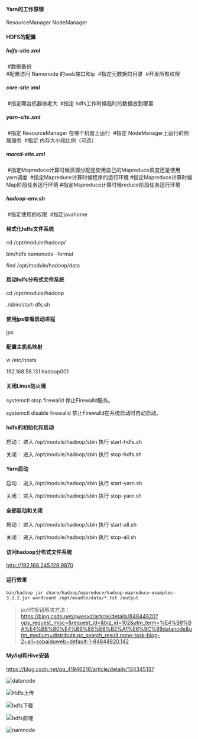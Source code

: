 #### Yarn的工作原理

ResourceManager
NodeManager

#### HDFS的配置

##### hdfs-stie.xml

​    #数据备份  
​    #配置访问 Namenode 的web端口和ip
​    #指定元数据的目录 
​    #开发所有权限

#####    core-stie.xml  

​    #指定哪台机器做老大
​	#指定 hdfs工作时候临时的数据放到哪里

#####    yarn-site.xml

​    #指定 ResourceManager 在哪个机器上运行
​	#指定 NodeManager上运行的附属服务
​	#指定 内存大小和比例（可选）

#####    mared-site.xml

​    #指定Mapreduce计算时候资源分配是使用自己的Mapreduce调度还是使用 yarn调度
​    #指定Mapreduce计算时候程序的运行环境
​    #指定Mapreduce计算时候Map阶段任务运行环境
​    #指定Mapreduce计算时候reduce阶段任务运行环境

#####    hadoop-env.sh

​    #指定使用的权限
​    #指定javahome

#### 格式化hdfs文件系统

cd /opt/module/hadoop/

bin/hdfs  namenode  -format

find /opt/module/hadoop/data

#### 启动hdfs分布式文件系统

cd /opt/module/hadoop

./sbin/start-dfs.sh

#### 使用jps查看启动进程

jps

#### **配置主机名映射**

vi  /etc/hosts

192.168.56.131 hadoop001

#### **关闭Linux防火墙**

systemctl stop firewalld  停止Firewalld服务。

systemctl disable firewalld 禁止Firewalld在系统启动时自动启动。

#### hdfs的初始化和启动

启动：  进入 /opt/module/hadoop/sbin 执行 start-hdfs.sh

关闭：  进入 /opt/module/hadoop/sbin 执行 stop-hdfs.sh

#### Yarn启动 

启动：  进入 /opt/module/hadoop/sbin 执行 start-yarn.sh

关闭：  进入 /opt/module/hadoop/sbin 执行 stop-yarn.sh

#### 全部启动和关闭

启动：  进入 /opt/module/hadoop/sbin 执行 start-all.sh

关闭：  进入 /opt/module/hadoop/sbin 执行 stop-all.sh

#### **访问hadoop分布式文件系统**

http://192.168.245.128:9870

#### 运行效果

`bin/hadoop jar share/hadoop/mapreduce/hadoop-mapreduce-examples-3.2.2.jar wordcount /opt/moudle/data/*.txt /output`

> put时报错解决方法：https://blog.csdn.net/qwesxd/article/details/84844820?ops_request_misc=&request_id=&biz_id=102&utm_term=%E4%B8%BA%E4%BB%80%E4%B9%88%E6%B2%A1%E6%9C%89datanode&utm_medium=distribute.pc_search_result.none-task-blog-2~all~sobaiduweb~default-1-84844820.142

#### MySql和Hive安装

https://blog.csdn.net/qq_41946216/article/details/134345137

![datanode](C:\Users\LiuXiang\Downloads\01班笔记及hadoop配置文件\01班笔记及hadoop配置文件\datanode.png)

![Hdfs上传](C:\Users\LiuXiang\Downloads\01班笔记及hadoop配置文件\01班笔记及hadoop配置文件\Hdfs上传.png)

![hdfs下载](C:\Users\LiuXiang\Downloads\01班笔记及hadoop配置文件\01班笔记及hadoop配置文件\hdfs下载.png)

![hdfs原理](C:\Users\LiuXiang\Downloads\01班笔记及hadoop配置文件\01班笔记及hadoop配置文件\hdfs原理.png)

![namnode](C:\Users\LiuXiang\Downloads\01班笔记及hadoop配置文件\01班笔记及hadoop配置文件\namnode.png)